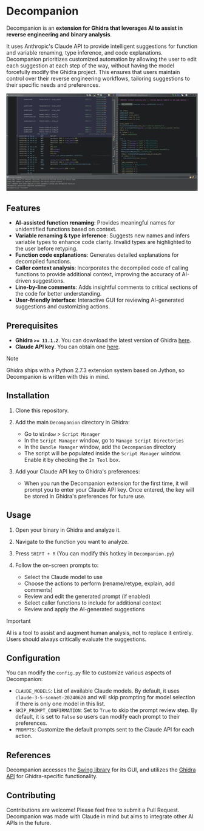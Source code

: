 # Decompanion

Decompanion is an __extension for Ghidra that leverages AI to assist in reverse engineering and binary analysis__.

It uses Anthropic's Claude API to provide intelligent suggestions for function and variable renaming, type inference, and code explanations. Decompanion prioritizes customized automation by allowing the user to edit each suggestion at each step of the way, without having the model forcefully modify the Ghidra project. This ensures that users maintain control over their reverse engineering workflows, tailoring suggestions to their specific needs and preferences.

![Decompanion in action](imgs/showcase.gif)

## Features

- **AI-assisted function renaming**: Provides meaningful names for unidentified functions based on context.
- **Variable renaming & type inference**: Suggests new names and infers variable types to enhance code clarity. Invalid types are highlighted to the user before retyping.
- **Function code explanations**: Generates detailed explanations for decompiled functions.
- **Caller context analysis**: Incorporates the decompiled code of calling functions to provide additional context, improving the accuracy of AI-driven suggestions.
- **Line-by-line comments**: Adds insightful comments to critical sections of the code for better understanding.
- **User-friendly interface**: Interactive GUI for reviewing AI-generated suggestions and customizing actions.

## Prerequisites

- __Ghidra `>= 11.1.2`__. You can download the latest version of Ghidra [here](https://ghidra-sre.org).
- __Claude API key__. You can obtain one [here](https://www.anthropic.com/api).

> [!NOTE]
> Ghidra ships with a Python 2.7.3 extension system based on Jython, so Decompanion is written with this in mind.

## Installation

1. Clone this repository.

2. Add the main `Decompanion` directory in Ghidra:
   - Go to `Window` > `Script Manager`
   - In the `Script Manager` window, go to `Manage Script Directories`
   - In the `Bundle Manager` window, add the `Decompanion` directory
   - The script will be populated inside the `Script Manager` window. Enable it by checking the `In Tool` box.

3. Add your Claude API key to Ghidra's preferences:
   - When you run the Decompanion extension for the first time, it will prompt you to enter your Claude API key. Once entered, the key will be stored in Ghidra's preferences for future use.

## Usage

1. Open your binary in Ghidra and analyze it.

2. Navigate to the function you want to analyze.

3. Press `SHIFT + R` (You can modify this hotkey in `Decompanion.py`)

4. Follow the on-screen prompts to:
   - Select the Claude model to use
   - Choose the actions to perform (rename/retype, explain, add comments)
   - Review and edit the generated prompt (if enabled)
   - Select caller functions to include for additional context
   - Review and apply the AI-generated suggestions
   
> [!IMPORTANT]
> AI is a tool to assist and augment human analysis, not to replace it entirely. Users should always critically evaluate the suggestions.

## Configuration

You can modify the `config.py` file to customize various aspects of Decompanion:

- `CLAUDE_MODELS`: List of available Claude models. By default, it uses `claude-3-5-sonnet-20240620` and will skip prompting for model selection if there is only one model in this list.
- `SKIP_PROMPT_CONFIRMATION`: Set to `True` to skip the prompt review step. By default, it is set to `False` so users can modify each prompt to their preferences.
- `PROMPTS`: Customize the default prompts sent to the Claude API for each action.

## References

Decompanion accesses the [Swing library](https://docs.oracle.com/javase/8/docs/api/javax/swing/package-summary.html) for its GUI, and utilizes the [Ghidra API](https://ghidra.re/ghidra_docs/api/) for Ghidra-specific functionality.

## Contributing

Contributions are welcome! Please feel free to submit a Pull Request. Decompanion was made with Claude in mind but aims to integrate other AI APIs in the future.
